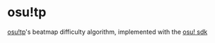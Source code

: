 # osu!tp

[osu!tp](https://github.com/Tom94/AiModtpDifficultyCalculator)'s beatmap difficulty algorithm, implemented with the [osu! sdk](https://github.com/hieplam/osu-sdk)
